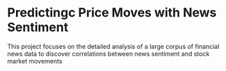 # Predictingc Price Moves with News Sentiment
This project focuses on the detailed analysis of a large corpus of financial news data to discover correlations between news sentiment and stock market movements
